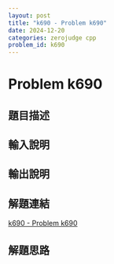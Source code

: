 ```yaml
---
layout: post
title: "k690 - Problem k690"
date: 2024-12-20
categories: zerojudge cpp
problem_id: k690
---
```


# Problem k690

## 題目描述



## 輸入說明



## 輸出說明



## 解題連結

[k690 - Problem k690](https://zerojudge.tw/ShowProblem?problemid=k690)

## 解題思路

